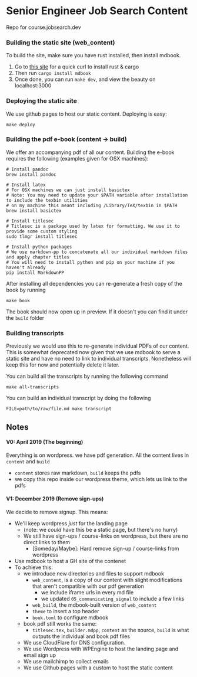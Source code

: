 # Senior Engineer Job Search Content

Repo for course.jobsearch.dev

### Building the static site (web_content)

To build the site, make sure you have rust installed, then install mdbook.

1. Go to [this site](https://www.rust-lang.org/tools/install) for a quick curl to install rust & cargo
2. Then run `cargo install mdbook`
3. Once done, you can run `make dev`, and view the beauty on localhost:3000

### Deploying the static site

We use github pages to host our static content. Deploying is easy:

```
make deploy
```

### Building the pdf e-book (content -> build)

We offer an accompanying pdf of all our content. Building the e-book requires the following (examples given for OSX machines):

```
# Install pandoc
brew install pandoc

# Install latex
# For OSX machines we can just install basictex
# Note: You may need to update your $PATH variable after installation to include the texbin utilities
# on my machine this meant including /Library/TeX/texbin in $PATH
brew install basictex

# Install titlesec
# Titlesec is a package used by latex for formatting. We use it to provide some custom styling
sudo tlmgr install titlesec

# Install python packages
# We use markdown-pp to concatenate all our individual markdown files and apply chapter titles
# You will need to install python and pip on your machine if you haven't already
pip install MarkdownPP
```

After installing all dependencies you can re-generate a fresh copy of the book by running
```
make book
```

The book should now open up in preview. If it doesn't you can find it under the `build` folder

### Building transcripts
Previously we would use this to re-generate individual PDFs of our content. This is somewhat deprecated now given that we use mdbook
to serve a static site and have no need to link to individual transcripts. Nonetheless will keep this for now and potentially
delete it later.

You can build all the transcripts by running the following command
```
make all-transcripts
```
You can build an individual transcript by doing the following
```
FILE=path/to/raw/file.md make transcript
```

## Notes

#### V0: April 2019 (The beginning)
Everything is on wordpress. we have pdf generation. All the content lives in `content` and `build`
- `content` stores raw markdown, `build` keeps the pdfs
- we copy this repo inside our wordpress theme, which lets us link to the pdfs

#### V1: December 2019 (Remove sign-ups)
We decide to remove signup. This means:
- We'll keep wordpress _just_ for the landing page
    - (note: we _could_ have this be a static page, but there's no hurry)
    - We still have sign-ups / course-links on wordpress, but there are no direct links to them
        - [Someday/Maybe]: Hard remove sign-up / course-links from wordpress
- Use mdbook to host a GH site of the contenet
- To achieve this:
    - we introduce new directories and files to support mdbook
        - `web_content`, is a copy of our content with slight modifications that aren't compatible with our pdf generation
            - we include iframe urls in every md file
            - we updated `05_communicating_signal` to include a few links
        - `web_build`, the mdbook-built version of `web_content`
        - `theme` to insert a top header
        - `book.toml` to configure mdbook
    - book pdf still works the same:
        - `titlesec.tex`, `builder.mdpp`, `content` as the source, `build` is what outputs the individual and book pdf files
    - We use CloudFlare for DNS configuration.
    - We use Wordpress with WPEngine to host the landing page and email sign up
    - We use mailchimp to collect emails
    - We use Github pages with a custom to host the static content
